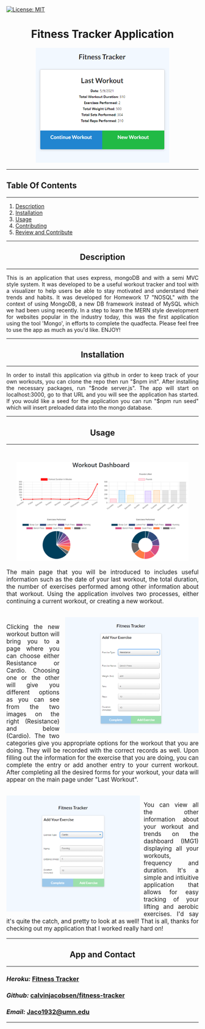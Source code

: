  [![License: MIT](https://img.shields.io/badge/License-MIT-yellow.svg)](https://opensource.org/licenses/MIT)
# <div align='center'> **Fitness Tracker Application** </div>

<p align="center">
<img src="assets/main.png" height='300'>
</p>

---
## **Table Of Contents** 

---

1. [Description](#description)
2. [Installation](#installation)
3. [Usage](#usage)
4. [Contributing](#contributing)
5. [Review and Contribute](#github)

--- 

## <div align ='center'> <a name="description"></a> **Description** </div> 

--- 
<p style="text-align:justify">
This is an application that uses express, mongoDB and with a semi MVC style system. It was developed to be a useful workout tracker and tool with a visualizer to help users be able to stay motivated and understand their trends and habits. It was developed for Homework 17 "NOSQL" with the context of using MongoDB, a new DB framework instead of MySQL which we had been using recently. In a step to learn the MERN style development for websites popular in the industry today, this was the first application using the tool 'Mongo', in efforts to complete the quadfecta. Please feel free to use the app as much as you'd like. ENJOY!
</p>

--- 
 
## <div align ='center'> <a name="installation"></a> **Installation** </div>
--- 
<p style="text-align:justify">
 In order to install this application via github in order to keep track of your own workouts, you can clone the repo then run "$npm init". After installing the necessary packages, run "$node server.js". The app will start on localhost:3000, go to that URL and you will see the application has started. If you would like a seed for the application you can run "$npm run seed" which will insert preloaded data into the mongo database.
</p>

--- 

## <div align ='center'> <a name="usage"></a> **Usage** </div>

--- 
<br>
<p align="center">
<img src="assets/dashboard.png" width="450">
</p>
<p style="font-size:1.1em; text-align:justify">
The main page that you will be introduced to includes useful information such as the date of your last workout, the total duration, the number of exercises performed among other information about that workout. Using the application involves two processes, either continuing a current workout, or creating a new workout.</p><br>

<img src="assets/resistance.png" width="350" align="right" style="padding-left:15px;">

<p style="font-size:1.1em; text-align:justify">
Clicking the new workout button will bring you to a page where you can choose either Resistance or Cardio. Choosing one or the other will give you different options as you can see from the two images on the right (Resistance) and below (Cardio). The two categories give you appropriate options for the workout that you are doing. They will be recorded with the correct records as well. Upon filling out the information for the exercise that you are doing, you can complete the entry or add another entry to your current workout. After completing all the desired forms for your workout, your data will appear on the main page under "Last Workout".
</p><br>


<img src="assets/cardio.png" width="350"  style="float:left;padding-right:10px;">
<p style="font-size:1.1em; text-align:justify">
You can view all the other information about your workout and trends on the dashboard (IMG1) displaying all your workouts, frequency and duration. It's a simple and intiuitive application that allows for easy tracking of your lifting and aerobic exercises. I'd say it's quite the catch, and pretty to look at as well! That is all, thanks for checking out my application that I worked really hard on!
</p>

--- 
## <div align ='center'> **App and Contact**</div>
---
### *Heroku:* [Fitness Tracker]()
### *Github:* [calvinjacobsen/fitness-tracker](https://github.com/CalvinJacobsen/FitnessTracker)
### *Email:* Jaco1932@umn.edu

--- 